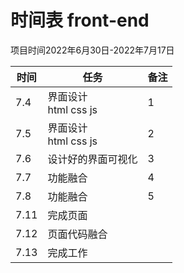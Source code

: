 # 时间表 front-end
项目时间2022年6月30日-2022年7月17日

| 时间 | 任务                      | 备注 |
|------|-------------------------|------|
| 7.4  | 界面设计 <br> html css js | 1    |
| 7.5  | 界面设计 <br> html css js | 2    |
| 7.6  | 设计好的界面可视化        | 3    |
| 7.7  | 功能融合                  | 4    |
| 7.8  | 功能融合                  | 5    |
| 7.11 | 完成页面                  |      |
| 7.12 | 页面代码融合              |      |
| 7.13 | 完成工作                  |      |
